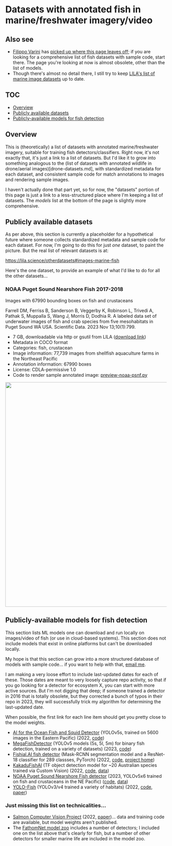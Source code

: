 # Datasets with annotated fish in marine/freshwater imagery/video

## Also see

* [Filippo Varini](https://www.linkedin.com/in/filippo-varini/?originalSubdomain=uk) has [picked up where this page leaves off](https://github.com/filippovarini/filippo_public/blob/master/fish-datasets.md); if you are looking for a comprehensive list of fish datasets with sample code, start there.  The page you're looking at now is almost obsolete, other than the list of models.
* Though there's almost no detail there, I still try to keep [LILA's list of marine image datasets](<https://lila.science/otherdatasets#images-marine-fish>
) up to date.

## TOC

* <a href="#overview">Overview</a>
* <a href="#publicly-available-datasets">Publicly available datasets</a>
* <a href="#publicly-available-models-for-fish-detection">Publicly-available models for fish detection</a>

## Overview

This is (theoretically) a list of datasets with annotated marine/freshwater imagery, suitable for training fish detectors/classifiers.  Right now, it's not exactly that, it's just a link to a list of datasets.  But I'd like it to grow into something analogous to the (list of datasets with annotated wildlife in drone/aerial images)[drone-datasets.md], with standardized metadata for each dataset, and consistent sample code for match annotations to images and rendering sample images.

I haven't actually done that part yet, so for now, the "datasets" portion of this page is just a link to a less-structured place where I'm keeping a list of datasets.  The <i>models</i> list at the bottom of the page is slightly more comprehensive.

## Publicly available datasets

As per above, this section is currently a placeholder for a hypothetical future where someone collects standardized metadata and sample code for each dataset.  For now, I'm going to do this for just <i>one</i> dataset, to paint the picture.  But the real list of relevant datasets is at:

<https://lila.science/otherdatasets#images-marine-fish>

Here's the one dataset, to provide an example of what I'd like to do for all the other datasets...

### NOAA Puget Sound Nearshore Fish 2017-2018

Images with 67990 bounding boxes on fish and crustaceans
  
Farrell DM, Ferriss B, Sanderson B, Veggerby K, Robinson L, Trivedi A, Pathak S, Muppalla S, Wang J, Morris D, Dodhia R. A labeled data set of underwater images of fish and crab species from five mesohabitats in Puget Sound WA USA. Scientific Data. 2023 Nov 13;10(1):799.

* 7 GB, downloadable via http or gsutil from LILA (<a href="https://lila.science/datasets/noaa-puget-sound-nearshore-fish">download link</a>)
* Metadata in COCO format
* Categories: fish, crustacean
* Image information: 77,739 images from shellfish aquaculture farms in the Northeast Pacific
* Annotation information: 67990 boxes
* License: CDLA-permissive 1.0
* Code to render sample annotated image: <a href="https://github.com/agentmorris/agentmorrispublic/blob/main/fish-data-preview/preview-noaa-psnf.py">preview-noaa-psnf.py</a>

<img src="http://lila.science/wp-content/uploads/2022/07/noaa-estuary-thumb-800.png" width=700>


## Publicly-available models for fish detection

This section lists ML models one can download and run locally on images/video of fish (or use in cloud-based systems).  This section does not include models that exist in online platforms but can't be downloaded locally.

My hope is that this section can grow into a more structured database of models with sample code... if you want to help with that, <a href="mailto:agentmorris+fishsurvey@gmail.com">email me</a>.

I am making a very loose effort to include last-updated dates for each of these.  Those dates are meant to very loosely capture repo activity, so that if you go looking for a detector for ecosystem X, you can start with more active sources.  But I'm not digging that deep; if someone trained a detector in 2016 that is totally obsolete, but they corrected a bunch of typos in their repo in 2023, they will successfully trick my algorithm for determining the last-updated date.

When possible, the first link for each line item should get you pretty close to the model weights.

* [AI for the Ocean Fish and Squid Detector](https://zenodo.org/records/7430331) (YOLOv5s, trained on 5600 images in the Eastern Pacific) (2022, [code](https://github.com/heinsense2/AIO_CaseStudy))
* [MegaFishDetector](https://github.com/warplab/megafishdetector/blob/main/MODEL_ZOO.md) (YOLOv5 models (5s, 5l, 5m) for binary fish detection, trained on a variety of datasets) (2023, [code](https://github.com/warplab/megafishdetector))
* [Fishial.AI fish detector](https://github.com/fishial/fish-identification?tab=readme-ov-file#models) (Mask-RCNN segmentation model and a ResNet-18 classifier for 289 classses, PyTorch) (2022, [code](https://github.com/fishial/fish-identification), [project home](https://www.fishial.ai))
* [KakaduFishAI](https://zenodo.org/records/7250921/files/202210-KakaduFishAI-CompactModel.zip?download=1) (TF object detection model for ~20 Australian species trained via Custom Vision) (2022, [code](https://github.com/ajansenn/KakaduFishAI), [data](https://zenodo.org/record/7250921#.Y_w4tMJBzl0)) 
* [NOAA Puget Sound Nearshore Fish detector](https://github.com/agentmorris/noaa-fish/releases) (2023, YOLOv5x6  trained on fish and crustaceans in the NE Pacific) ([code](https://github.com/agentmorris/noaa-fish), [data](https://lila.science/datasets/noaa-puget-sound-nearshore-fish))
* [YOLO-Fish](https://drive.google.com/drive/folders/1BmBdxwGCH3IS0kTeDxK2hT8vVvEtd_3o) (YOLOv3/v4 trained a variety of habitats) (2022, [code](https://github.com/tamim662/YOLO-Fish), [paper](https://www.sciencedirect.com/science/article/abs/pii/S1574954122002977))


### Just missing this list on technicalities...

* [Salmon Computer Vision Project](https://github.com/Salmon-Computer-Vision/salmon-computer-vision?tab=readme-ov-file) (2022, [paper](https://www.frontiersin.org/articles/10.3389/fmars.2023.1200408/full))... data and training code are available, but model weights aren't published.
* The [FathomNet model zoo](https://github.com/fathomnet/models) includes a number of detectors; I included one on the list above that's clearly for fish, but a number of other detectors for smaller marine life are included in the model zoo.